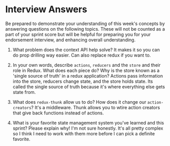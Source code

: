 # Interview Answers
Be prepared to demonstrate your understanding of this week's concepts by answering questions on the following topics. These will not be counted as a part of your sprint score but will be helpful for preparing you for your endorsement interview, and enhancing overall understanding.

1. What problem does the context API help solve?
It makes it so you can do prop drilling way easier. Can also replace redux if you want to.
2. In your own words, describe `actions`, `reducers` and the `store` and their role in Redux. What does each piece do? Why is the store known as a 'single source of truth' in a redux application? Actions pass information into the store, reducers change state, and the store holds state. Its called the single source of truth because it's where everything else gets state from.

3. What does `redux-thunk` allow us to do? How does it change our `action-creators`?
It's a middleware. Thunk allows you to wtire action creators that give back functions instead of actions.
4. What is your favorite state management system you've learned and this sprint? Please explain why!
I'm not sure honestly. It's all pretty complex so I think I need to work with them more before I can pick a definite favorite.